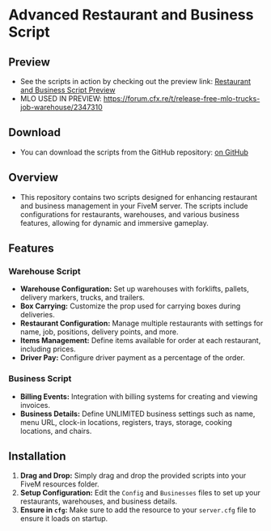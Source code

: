 # Advanced Restaurant and Business Script

## Preview

- See the scripts in action by checking out the preview link: [Restaurant and Business Script Preview](https://drive.google.com/file/d/1Oxk_uKFl5PBw1qSVACX0j4R0oOh9hPhi/view?usp=sharing)
- MLO USED IN PREVIEW: https://forum.cfx.re/t/release-free-mlo-trucks-job-warehouse/2347310

## Download

- You can download the scripts from the GitHub repository: [on GitHub](https://github.com/Virgildev/v-supplychain-resturants)

## Overview

- This repository contains two scripts designed for enhancing restaurant and business management in your FiveM server. The scripts include configurations for restaurants, warehouses, and various business features, allowing for dynamic and immersive gameplay.

## Features

### Warehouse Script

- **Warehouse Configuration:** Set up warehouses with forklifts, pallets, delivery markers, trucks, and trailers.
- **Box Carrying:** Customize the prop used for carrying boxes during deliveries.
- **Restaurant Configuration:** Manage multiple restaurants with settings for name, job, positions, delivery points, and more.
- **Items Management:** Define items available for order at each restaurant, including prices.
- **Driver Pay:** Configure driver payment as a percentage of the order.

### Business Script

- **Billing Events:** Integration with billing systems for creating and viewing invoices.
- **Business Details:** Define UNLIMITED business settings such as name, menu URL, clock-in locations, registers, trays, storage, cooking locations, and chairs.

## Installation

1. **Drag and Drop:** Simply drag and drop the provided scripts into your FiveM resources folder.
2. **Setup Configuration:** Edit the `Config` and `Businesses` files to set up your restaurants, warehouses, and business details.
3. **Ensure in `cfg`:** Make sure to add the resource to your `server.cfg` file to ensure it loads on startup.
